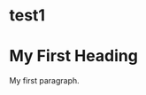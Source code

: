 # test1
<!DOCTYPE html>
<html>
<body>

<h1>My First Heading</h1>
<p>My first paragraph.</p>

</body>
</html>
